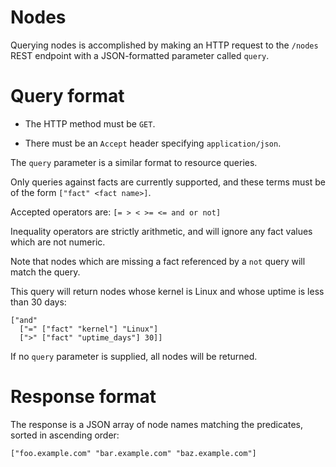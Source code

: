 # Nodes

Querying nodes is accomplished by making an HTTP request to the `/nodes` REST
endpoint with a JSON-formatted parameter called `query`.

# Query format

* The HTTP method must be `GET`.

* There must be an `Accept` header specifying `application/json`.

The `query` parameter is a similar format to resource queries.

Only queries against facts are currently supported, and these terms must be of
the form `["fact" <fact name>]`.

Accepted operators are: `[= > < >= <= and or not]`

Inequality operators are strictly arithmetic, and will ignore any fact values
which are not numeric.

Note that nodes which are missing a fact referenced by a `not` query will match
the query.

This query will return nodes whose kernel is Linux and whose uptime is less
than 30 days:

    ["and"
      ["=" ["fact" "kernel"] "Linux"]
      [">" ["fact" "uptime_days"] 30]]

If no `query` parameter is supplied, all nodes will be returned.

# Response format

The response is a JSON array of node names matching the predicates, sorted
in ascending order:

`["foo.example.com" "bar.example.com" "baz.example.com"]`
